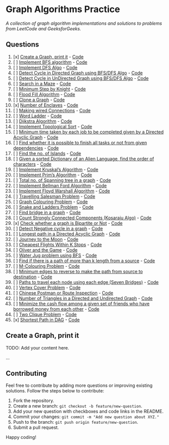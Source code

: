 # Graph Algorithms Practice

<i>A collection of graph algorithm implementations and solutions to problems from LeetCode and GeeksforGeeks. </i>

## Questions

1. [x] [Create a Graph, print it](#create-a-graph-print-it) - [Code](#)
2. [ ] [Implement BFS algorithm](#implement-bfs-algorithm) - [Code](#)
3. [ ] [Implement DFS Algo](#implement-dfs-algo) - [Code](#)
4. [ ] [Detect Cycle in Directed Graph using BFS/DFS Algo](#detect-cycle-in-directed-graph-using-bfsdfs-algo) - [Code](#)
5. [ ] [Detect Cycle in UnDirected Graph using BFS/DFS Algo](#detect-cycle-in-undirected-graph-using-bfsdfs-algo) - [Code](#)
6. [ ] [Search in a Maze](#search-in-a-maze) - [Code](#)
7. [ ] [Minimum Step by Knight](#minimum-step-by-knight) - [Code](#)
8. [ ] [Flood Fill Algorithm](#flood-fill-algorithm) - [Code](#)
9. [ ] [Clone a Graph](#clone-a-graph) - [Code](#)
10. [x] [Number of Enclaves](#number-of-enclaves) - [Code](#)
11. [ ] [Making wired Connections](#making-wired-connections) - [Code](#)
12. [ ] [Word Ladder](#word-ladder) - [Code](#)
13. [ ] [Dijkstra Algorithm](#dijkstra-algorithm) - [Code](#)
14. [ ] [Implement Topological Sort](#implement-topological-sort) - [Code](#)
15. [ ] [Minimum time taken by each job to be completed given by a Directed Acyclic Graph](#minimum-time-taken-by-each-job-to-be-completed-given-by-a-directed-acyclic-graph) - [Code](#)
16. [ ] [Find whether it is possible to finish all tasks or not from given dependencies](#find-whether-it-is-possible-to-finish-all-tasks-or-not-from-given-dependencies) - [Code](#)
17. [ ] [Find the no. of Islands](#find-the-no-of-islands) - [Code](#)
18. [ ] [Given a sorted Dictionary of an Alien Language, find the order of characters](#given-a-sorted-dictionary-of-an-alien-language-find-order-of-characters) - [Code](#)
19. [ ] [Implement Kruskal’s Algorithm](#implement-kruskals-algorithm) - [Code](#)
20. [ ] [Implement Prim’s Algorithm](#implement-prims-algorithm) - [Code](#)
21. [ ] [Total no. of Spanning tree in a graph](#total-no-of-spanning-tree-in-a-graph) - [Code](#)
22. [ ] [Implement Bellman Ford Algorithm](#implement-bellman-ford-algorithm) - [Code](#)
23. [ ] [Implement Floyd Warshall Algorithm](#implement-floyd-warshall-algorithm) - [Code](#)
24. [ ] [Travelling Salesman Problem](#travelling-salesman-problem) - [Code](#)
25. [ ] [Graph Colouring Problem](#graph-colouring-problem) - [Code](#)
26. [ ] [Snake and Ladders Problem](#snake-and-ladders-problem) - [Code](#)
27. [ ] [Find bridge in a graph](#find-bridge-in-a-graph) - [Code](#)
28. [ ] [Count Strongly Connected Components (Kosaraju Algo)](#count-strongly-connected-components-kosaraju-algo) - [Code](#)
29. [x] [Check whether a graph is Bipartite or Not](#check-whether-a-graph-is-bipartite-or-not) - [Code](#)
30. [ ] [Detect Negative cycle in a graph](#detect-negative-cycle-in-a-graph) - [Code](#)
31. [ ] [Longest path in a Directed Acyclic Graph](#longest-path-in-a-directed-acyclic-graph) - [Code](#)
32. [ ] [Journey to the Moon](#journey-to-the-moon) - [Code](#)
33. [ ] [Cheapest Flights Within K Stops](#cheapest-flights-within-k-stops) - [Code](#)
34. [ ] [Oliver and the Game](#oliver-and-the-game) - [Code](#)
35. [ ] [Water Jug problem using BFS](#water-jug-problem-using-bfs) - [Code](#)
36. [ ] [Find if there is a path of more than k length from a source](#find-if-there-is-a-path-of-more-than-k-length-from-a-source) - [Code](#)
37. [ ] [M-Colouring Problem](#m-colouring-problem) - [Code](#)
38. [ ] [Minimum edges to reverse to make the path from source to destination](#minimum-edges-to-reverse-to-make-the-path-from-source-to-destination) - [Code](#)
39. [ ] [Paths to travel each node using each edge (Seven Bridges)](#paths-to-travel-each-node-using-each-edge-seven-bridges) - [Code](#)
40. [ ] [Vertex Cover Problem](#vertex-cover-problem) - [Code](#)
41. [ ] [Chinese Postman or Route Inspection](#chinese-postman-or-route-inspection) - [Code](#)
42. [ ] [Number of Triangles in a Directed and Undirected Graph](#number-of-triangles-in-a-directed-and-undirected-graph) - [Code](#)
43. [ ] [Minimize the cash flow among a given set of friends who have borrowed money from each other](#minimize-the-cash-flow-among-a-given-set-of-friends-who-have-borrowed-money-from-each-other) - [Code](#)
44. [ ] [Two Clique Problem](#two-clique-problem) - [Code](#)
45. [x] [Shortest Path in DAG](#shortestpathindag) - [Code](#)

## Create a Graph, print it

TODO: Add your content here.

...

## Contributing

Feel free to contribute by adding more questions or improving existing solutions. Follow the steps below to contribute:

1. Fork the repository.
2. Create a new branch: `git checkout -b feature/new-question`.
3. Add your new question with checkboxes and code links in the README.
4. Commit your changes: `git commit -m "Add new question about XYZ."`
5. Push to the branch: `git push origin feature/new-question`.
6. Submit a pull request.

Happy coding!
